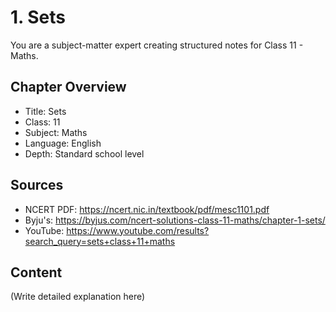 # 1. Sets

You are a subject-matter expert creating structured notes for Class 11 - Maths.

## Chapter Overview
- Title: Sets
- Class: 11
- Subject: Maths
- Language: English
- Depth: Standard school level

## Sources
- NCERT PDF: https://ncert.nic.in/textbook/pdf/mesc1101.pdf
- Byju's: https://byjus.com/ncert-solutions-class-11-maths/chapter-1-sets/
- YouTube: https://www.youtube.com/results?search_query=sets+class+11+maths

## Content
(Write detailed explanation here)
